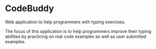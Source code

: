 CodeBuddy
=========

Web application to help programmers with typing exercises.

The focus of this application is to help programmers improve their typing abilities by practicing on real code examples as well as user submitted examples.
